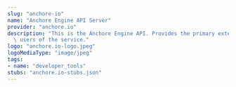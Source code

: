 ```yaml
---
slug: "anchore-io"
name: "Anchore Engine API Server"
provider: "anchore.io"
description: "This is the Anchore Engine API. Provides the primary external API for\
  \ users of the service."
logo: "anchore.io-logo.jpeg"
logoMediaType: "image/jpeg"
tags:
- name: "developer_tools"
stubs: "anchore.io-stubs.json"
---
```

